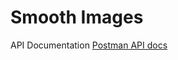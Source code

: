 # Smooth Images

API Documentation
[Postman API docs](https://github.com/sourabhmandal/smooth-images/blob/main/readme-resources/Image-processing%20API%20Docs.postman_collection.json)
